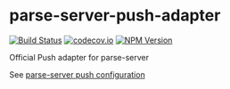 # parse-server-push-adapter

[![Build
Status](https://travis-ci.org/parse-server-modules/parse-server-push-adapter.svg?branch=master)](https://travis-ci.org/parse-server-modules/parse-server-push-adapter)
[![codecov.io](https://codecov.io/github/parse-server-modules/parse-server-push-adapter/coverage.svg?branch=master)](https://codecov.io/github/parse-server-modules/parse-server-push-adapter?branch=master)
[![NPM Version](https://img.shields.io/npm/v/parse-server-push-adapter.svg?style=flat-square)](https://www.npmjs.com/package/parse-server-push-adapter)

Official Push adapter for parse-server

See [parse-server push configuration](https://github.com/ParsePlatform/parse-server/wiki/Push)

